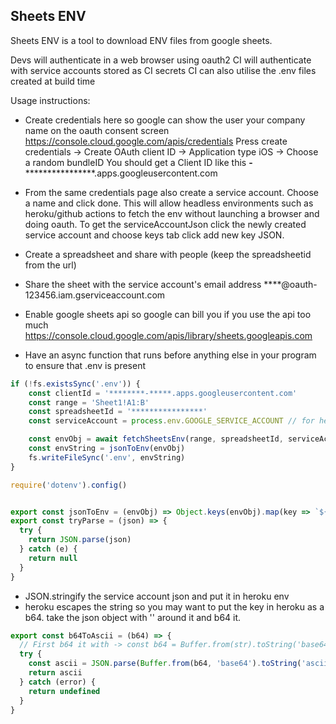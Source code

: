 ## Sheets ENV
Sheets ENV is a tool to download ENV files from google sheets.

Devs will authenticate in a web browser using oauth2
CI will authenticate with service accounts stored as CI secrets
CI can also utilise the .env files created at build time

Usage instructions:

- Create credentials here so google can show the user your company name on the oauth consent screen
https://console.cloud.google.com/apis/credentials
Press create credentials -> Create OAuth client ID -> Application type iOS -> Choose a random bundleID
You should get a Client ID like this ************-****************************.apps.googleusercontent.com

- From the same credentials page also create a service account. Choose a name and click done. This will allow headless environments such as heroku/github actions to fetch the env without launching a browser and doing oauth. To get the serviceAccountJson click the newly created service account and choose keys tab click add new key JSON.

- Create a spreadsheet and share with people (keep the spreadsheetid from the url)
- Share the sheet with the service account's email address ****@oauth-123456.iam.gserviceaccount.com

- Enable google sheets api so google can bill you if you use the api too much https://console.cloud.google.com/apis/library/sheets.googleapis.com

- Have an async function that runs before anything else in your program to ensure that .env is present
```js
if (!fs.existsSync('.env')) {
    const clientId = '********-*****.apps.googleusercontent.com'
    const range = 'Sheet1!A1:B'
    const spreadsheetId = '****************'
    const serviceAccount = process.env.GOOGLE_SERVICE_ACCOUNT // for headless environments

    const envObj = await fetchSheetsEnv(range, spreadsheetId, serviceAccount, clientId)
    const envString = jsonToEnv(envObj)
    fs.writeFileSync('.env', envString)
}

require('dotenv').config()


export const jsonToEnv = (envObj) => Object.keys(envObj).map(key => `${key}=${envObj[key]}`).join('\n')
export const tryParse = (json) => {
  try {
    return JSON.parse(json)
  } catch (e) {
    return null
  }
}
```

- JSON.stringify the service account json and put it in heroku env
- heroku escapes the string so you may want to put the key in heroku as a b64. take the json object with '' around it and b64 it.
```js
export const b64ToAscii = (b64) => {
  // First b64 it with -> const b64 = Buffer.from(str).toString('base64')
  try {
    const ascii = JSON.parse(Buffer.from(b64, 'base64').toString('ascii'))
    return ascii
  } catch (error) {
    return undefined
  }
}
```